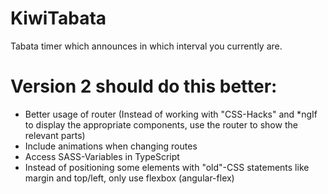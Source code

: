 # KiwiTabata

Tabata timer which announces in which interval you currently are.


# Version 2 should do this better:
* Better usage of router (Instead of working with "CSS-Hacks" and *ngIf to display the appropriate components, use the router to show the relevant parts) 
* Include animations when changing routes
* Access SASS-Variables in TypeScript
* Instead of positioning some elements with "old"-CSS statements like margin and top/left, only use flexbox (angular-flex)
